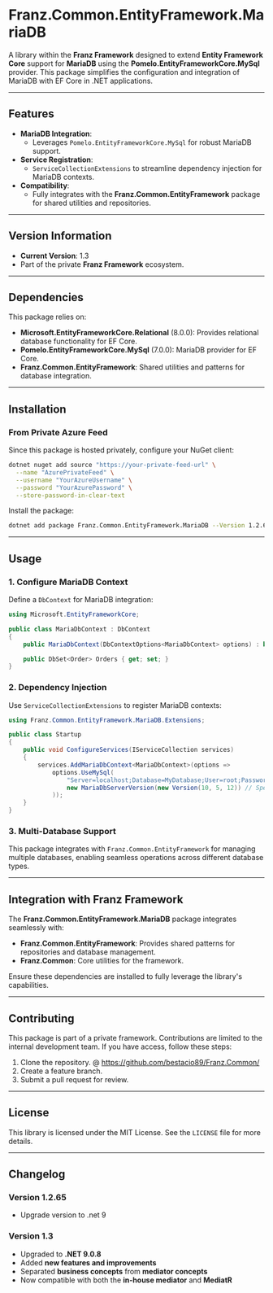 ﻿# **Franz.Common.EntityFramework.MariaDB**

A library within the **Franz Framework** designed to extend **Entity Framework Core** support for **MariaDB** using the **Pomelo.EntityFrameworkCore.MySql** provider. This package simplifies the configuration and integration of MariaDB with EF Core in .NET applications.

---

## **Features**

- **MariaDB Integration**:
  - Leverages `Pomelo.EntityFrameworkCore.MySql` for robust MariaDB support.
- **Service Registration**:
  - `ServiceCollectionExtensions` to streamline dependency injection for MariaDB contexts.
- **Compatibility**:
  - Fully integrates with the **Franz.Common.EntityFramework** package for shared utilities and repositories.

---

## **Version Information**

- **Current Version**: 1.3
- Part of the private **Franz Framework** ecosystem.

---

## **Dependencies**

This package relies on:
- **Microsoft.EntityFrameworkCore.Relational** (8.0.0): Provides relational database functionality for EF Core.
- **Pomelo.EntityFrameworkCore.MySql** (7.0.0): MariaDB provider for EF Core.
- **Franz.Common.EntityFramework**: Shared utilities and patterns for database integration.

---

## **Installation**

### **From Private Azure Feed**
Since this package is hosted privately, configure your NuGet client:

```bash
dotnet nuget add source "https://your-private-feed-url" \
  --name "AzurePrivateFeed" \
  --username "YourAzureUsername" \
  --password "YourAzurePassword" \
  --store-password-in-clear-text
```

Install the package:

```bash
dotnet add package Franz.Common.EntityFramework.MariaDB --Version 1.2.65
```

---

## **Usage**

### **1. Configure MariaDB Context**

Define a `DbContext` for MariaDB integration:

```csharp
using Microsoft.EntityFrameworkCore;

public class MariaDbContext : DbContext
{
    public MariaDbContext(DbContextOptions<MariaDbContext> options) : base(options) { }

    public DbSet<Order> Orders { get; set; }
}
```

### **2. Dependency Injection**

Use `ServiceCollectionExtensions` to register MariaDB contexts:

```csharp
using Franz.Common.EntityFramework.MariaDB.Extensions;

public class Startup
{
    public void ConfigureServices(IServiceCollection services)
    {
        services.AddMariaDbContext<MariaDbContext>(options =>
            options.UseMySql(
                "Server=localhost;Database=MyDatabase;User=root;Password=my_password;",
                new MariaDbServerVersion(new Version(10, 5, 12)) // Specify your MariaDB version
            ));
    }
}
```

### **3. Multi-Database Support**

This package integrates with `Franz.Common.EntityFramework` for managing multiple databases, enabling seamless operations across different database types.

---

## **Integration with Franz Framework**

The **Franz.Common.EntityFramework.MariaDB** package integrates seamlessly with:
- **Franz.Common.EntityFramework**: Provides shared patterns for repositories and database management.
- **Franz.Common**: Core utilities for the framework.

Ensure these dependencies are installed to fully leverage the library's capabilities.

---

## **Contributing**

This package is part of a private framework. Contributions are limited to the internal development team. If you have access, follow these steps:
1. Clone the repository. @ https://github.com/bestacio89/Franz.Common/
2. Create a feature branch.
3. Submit a pull request for review.

---

## **License**

This library is licensed under the MIT License. See the `LICENSE` file for more details.

---

## **Changelog**

### Version 1.2.65
- Upgrade version to .net 9

### Version 1.3
- Upgraded to **.NET 9.0.8**
- Added **new features and improvements**
- Separated **business concepts** from **mediator concepts**
- Now compatible with both the **in-house mediator** and **MediatR**
